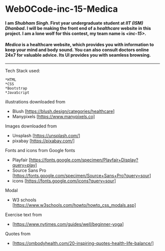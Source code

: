 # WebOCode-inc-15-Medica

#### I am *Shubham Singh*. First year undergraduate student at *IIT (ISM) Dhanbad*. I will be making the front end of a *healthcare* website in this project. I am a lone wolf for this contest, my team name is *\<inc-15>*.

#### *Medica* is a healthcare website, which provides you with information to keep your mind and body sound. You can also consult doctors online 24x7 for valuable advice. Its UI provides you with seamless browsing.
---
Tech Stack used:
```
*HTML
*CSS
*Bootstrap
*JavaScript
```
illustrations downloaded from 
* Blush [https://blush.design/categories/healthcare]
* Manypixels [https://www.manypixels.co]

Images downloaded from
* Unsplash [https://unsplash.com/]
* pixabay [https://pixabay.com/]

Fonts and icons from Google fonts
* Playfair [https://fonts.google.com/specimen/Playfair+Display?query=play]
* Source Sans Pro [https://fonts.google.com/specimen/Source+Sans+Pro?query=sour]
* icons [https://fonts.google.com/icons?query=sour]

Modal
* W3 schools [https://www.w3schools.com/howto/howto_css_modals.asp]

Exercise text from
* [https://www.nytimes.com/guides/well/beginner-yoga]

Quotes from 
* [https://ombodyhealth.com/20-inspiring-quotes-health-life-balance/]

